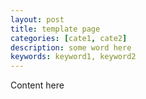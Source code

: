 ```yaml
---
layout: post
title: template page
categories: [cate1, cate2]
description: some word here
keywords: keyword1, keyword2
---
```


Content here

<script src="https://beaudar.lipk.org/client.js"
        repo="SHI200005 / SHI200005.github.io"
        issue-term="pathname"
        theme="github-light"
        crossorigin="anonymous"
        async>
</script>